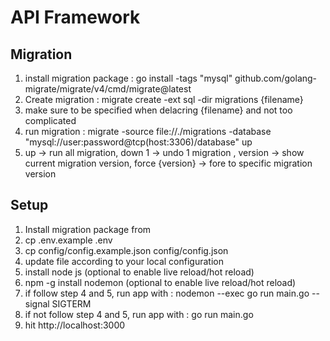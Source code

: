 API Framework
==============

Migration
------------

1. install migration package : go install -tags "mysql" github.com/golang-migrate/migrate/v4/cmd/migrate@latest
2. Create migration : migrate create -ext sql -dir migrations {filename}
3. make sure to be specified when delacring {filename} and not too complicated
4. run migration : migrate -source file://./migrations -database "mysql://user:password@tcp(host:3306)/database" up
5. up -> run all migration, down 1 -> undo 1 migration , version -> show current migration version, force {version} -> fore to specific migration version


Setup
------------

1. Install migration package from
2. cp .env.example .env
3. cp config/config.example.json config/config.json
4. update file according to your local configuration
5. install node js (optional to enable live reload/hot reload)
6. npm -g install nodemon (optional to enable live reload/hot reload)
7. if follow step 4 and 5, run app with : nodemon --exec go run main.go --signal SIGTERM 
8. if not follow step 4 and 5, run app with : go run main.go
9. hit http://localhost:3000

